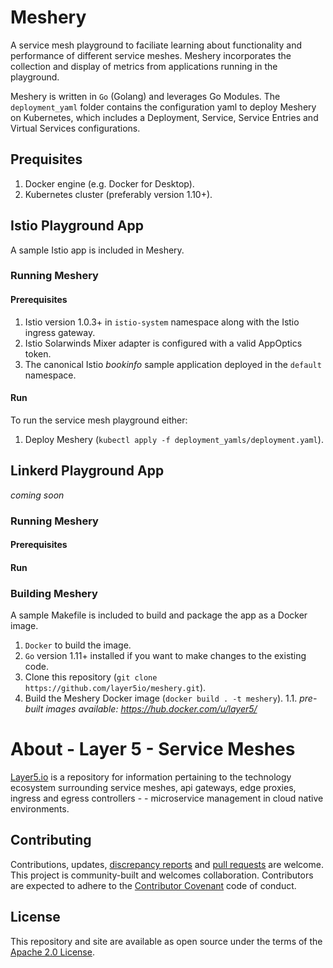 # Meshery

A service mesh playground to faciliate learning about functionality and performance of different service meshes. Meshery incorporates the collection and display of metrics from applications running in the playground.

Meshery is written in `Go` (Golang) and leverages Go Modules. The `deployment_yaml` folder contains the configuration yaml to deploy Meshery on Kubernetes, which includes a Deployment, Service, Service Entries and Virtual Services configurations.

## Prequisites
1. Docker engine (e.g. Docker for Desktop).
1. Kubernetes cluster (preferably version 1.10+).

## Istio Playground App
A sample Istio app is included in Meshery. 

### Running Meshery
#### Prerequisites
1. Istio version 1.0.3+ in `istio-system` namespace along with the Istio ingress gateway.
1. Istio Solarwinds Mixer adapter is configured with a valid AppOptics token.
1. The canonical Istio _bookinfo_ sample application deployed in the `default` namespace.

#### Run
To run the service mesh playground either:
1. Deploy Meshery (`kubectl apply -f deployment_yamls/deployment.yaml`).

## Linkerd Playground App
_coming soon_
### Running Meshery
#### Prerequisites
#### Run

### Building Meshery
A sample Makefile is included to build and package the app as a Docker image.
1. `Docker` to build the image.
1. `Go` version 1.11+ installed if you want to make changes to the existing code.
1. Clone this repository (`git clone https://github.com/layer5io/meshery.git`).
1. Build the Meshery Docker image (`docker build . -t meshery`).
1.1. _pre-built images available: https://hub.docker.com/u/layer5/_

# About - Layer 5 - Service Meshes

[Layer5.io](https://layer5.io) is a repository for information pertaining to the technology ecosystem surrounding service meshes, api gateways, edge proxies, ingress and egress controllers - - microservice management in cloud native environments.

## Contributing

Contributions, updates, [discrepancy reports](/../../issues) and [pull requests](/../../pulls) are welcome. This project is community-built and welcomes collaboration. Contributors are expected to adhere to the [Contributor Covenant](http://contributor-covenant.org) code of conduct.

## License

This repository and site are available as open source under the terms of the [Apache 2.0 License](https://opensource.org/licenses/Apache-2.0).
